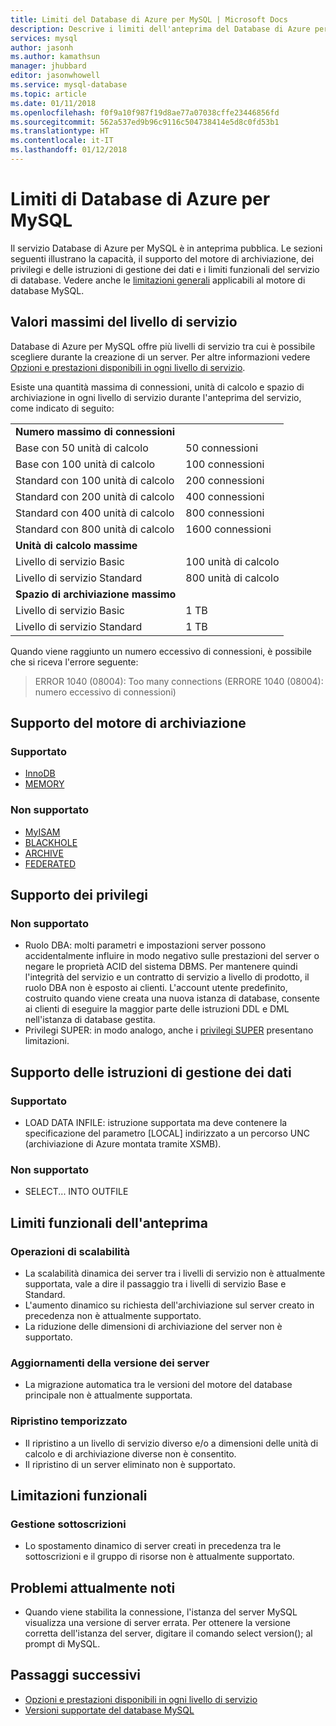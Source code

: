 ```yaml
---
title: Limiti del Database di Azure per MySQL | Microsoft Docs
description: Descrive i limiti dell'anteprima del Database di Azure per MySQL.
services: mysql
author: jasonh
ms.author: kamathsun
manager: jhubbard
editor: jasonwhowell
ms.service: mysql-database
ms.topic: article
ms.date: 01/11/2018
ms.openlocfilehash: f0f9a10f987f19d8ae77a07038cffe23446856fd
ms.sourcegitcommit: 562a537ed9b96c9116c504738414e5d8c0fd53b1
ms.translationtype: HT
ms.contentlocale: it-IT
ms.lasthandoff: 01/12/2018
---
```

# <a name="limitations-in-azure-database-for-mysql"></a>Limiti di Database di Azure per MySQL
Il servizio Database di Azure per MySQL è in anteprima pubblica. Le sezioni seguenti illustrano la capacità, il supporto del motore di archiviazione, dei privilegi e delle istruzioni di gestione dei dati e i limiti funzionali del servizio di database. Vedere anche le [limitazioni generali](https://dev.mysql.com/doc/mysql-reslimits-excerpt/5.6/en/limits.html) applicabili al motore di database MySQL.

## <a name="service-tier-maximums"></a>Valori massimi del livello di servizio
Database di Azure per MySQL offre più livelli di servizio tra cui è possibile scegliere durante la creazione di un server. Per altre informazioni vedere [Opzioni e prestazioni disponibili in ogni livello di servizio](concepts-service-tiers.md).  

Esiste una quantità massima di connessioni, unità di calcolo e spazio di archiviazione in ogni livello di servizio durante l'anteprima del servizio, come indicato di seguito: 

|                            |                   |
| :------------------------- | :---------------- |
| **Numero massimo di connessioni**        |                   |
| Base con 50 unità di calcolo     | 50 connessioni    |
| Base con 100 unità di calcolo    | 100 connessioni   |
| Standard con 100 unità di calcolo | 200 connessioni   |
| Standard con 200 unità di calcolo | 400 connessioni   |
| Standard con 400 unità di calcolo | 800 connessioni   |
| Standard con 800 unità di calcolo | 1600 connessioni  |
| **Unità di calcolo massime**      |                   |
| Livello di servizio Basic         | 100 unità di calcolo |
| Livello di servizio Standard      | 800 unità di calcolo |
| **Spazio di archiviazione massimo**            |                   |
| Livello di servizio Basic         | 1 TB              |
| Livello di servizio Standard      | 1 TB              |

Quando viene raggiunto un numero eccessivo di connessioni, è possibile che si riceva l'errore seguente:
> ERROR 1040 (08004): Too many connections (ERRORE 1040 (08004): numero eccessivo di connessioni)

## <a name="storage-engine-support"></a>Supporto del motore di archiviazione

### <a name="supported"></a>Supportato
- [InnoDB](https://dev.mysql.com/doc/refman/5.7/en/innodb-introduction.html)
- [MEMORY](https://dev.mysql.com/doc/refman/5.7/en/memory-storage-engine.html)

### <a name="unsupported"></a>Non supportato
- [MyISAM](https://dev.mysql.com/doc/refman/5.7/en/myisam-storage-engine.html)
- [BLACKHOLE](https://dev.mysql.com/doc/refman/5.7/en/blackhole-storage-engine.html)
- [ARCHIVE](https://dev.mysql.com/doc/refman/5.7/en/archive-storage-engine.html)
- [FEDERATED](https://dev.mysql.com/doc/refman/5.7/en/federated-storage-engine.html)

## <a name="privilege-support"></a>Supporto dei privilegi

### <a name="unsupported"></a>Non supportato
- Ruolo DBA: molti parametri e impostazioni server possono accidentalmente influire in modo negativo sulle prestazioni del server o negare le proprietà ACID del sistema DBMS. Per mantenere quindi l'integrità del servizio e un contratto di servizio a livello di prodotto, il ruolo DBA non è esposto ai clienti. L'account utente predefinito, costruito quando viene creata una nuova istanza di database, consente ai clienti di eseguire la maggior parte delle istruzioni DDL e DML nell'istanza di database gestita. 
- Privilegi SUPER: in modo analogo, anche i [privilegi SUPER](https://dev.mysql.com/doc/refman/5.7/en/privileges-provided.html#priv_super) presentano limitazioni.

## <a name="data-manipulation-statement-support"></a>Supporto delle istruzioni di gestione dei dati

### <a name="supported"></a>Supportato
- LOAD DATA INFILE: istruzione supportata ma deve contenere la specificazione del parametro [LOCAL] indirizzato a un percorso UNC (archiviazione di Azure montata tramite XSMB).

### <a name="unsupported"></a>Non supportato
- SELECT... INTO OUTFILE

## <a name="preview-functional-limitations"></a>Limiti funzionali dell'anteprima

### <a name="scale-operations"></a>Operazioni di scalabilità
- La scalabilità dinamica dei server tra i livelli di servizio non è attualmente supportata, vale a dire il passaggio tra i livelli di servizio Base e Standard.
- L'aumento dinamico su richiesta dell'archiviazione sul server creato in precedenza non è attualmente supportato.
- La riduzione delle dimensioni di archiviazione del server non è supportato.

### <a name="server-version-upgrades"></a>Aggiornamenti della versione dei server
- La migrazione automatica tra le versioni del motore del database principale non è attualmente supportata.

### <a name="point-in-time-restore"></a>Ripristino temporizzato
- Il ripristino a un livello di servizio diverso e/o a dimensioni delle unità di calcolo e di archiviazione diverse non è consentito.
- Il ripristino di un server eliminato non è supportato.

## <a name="functional-limitations"></a>Limitazioni funzionali

### <a name="subscription-management"></a>Gestione sottoscrizioni
- Lo spostamento dinamico di server creati in precedenza tra le sottoscrizioni e il gruppo di risorse non è attualmente supportato.

## <a name="current-known-issues"></a>Problemi attualmente noti
- Quando viene stabilita la connessione, l'istanza del server MySQL visualizza una versione di server errata. Per ottenere la versione corretta dell'istanza del server, digitare il comando select version(); al prompt di MySQL.

## <a name="next-steps"></a>Passaggi successivi
- [Opzioni e prestazioni disponibili in ogni livello di servizio](concepts-service-tiers.md)
- [Versioni supportate del database MySQL](concepts-supported-versions.md)
